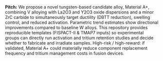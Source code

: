 **Pitch:** 
We propose a novel tungsten-based candidate alloy, Material A+, combining V alloying with La2O3 and Y2O3 oxide dispersions and a minor ZrC carbide to simultaneously target ductility (DBTT reduction), swelling control, and reduced activation. Parametric trend estimates show directional improvements compared to baseline W alloys. This repository provides reproducible templates (FISPACT-II & TMAP7 inputs) so experimental groups can directly run activation and tritium retention studies and decide whether to fabricate and irradiate samples. High-risk / high-reward: if validated, Material A+ could materially reduce component replacement frequency and tritium management costs in fusion devices.
